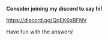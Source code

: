 **Consider joining my discord to say hi!**

https://discord.gg/QqEK6xBFNV


Have fun with the answers!